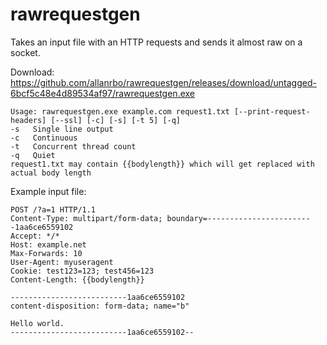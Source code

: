 # rawrequestgen

Takes an input file with an HTTP requests and sends it almost raw on a socket.

Download: https://github.com/allanrbo/rawrequestgen/releases/download/untagged-6bcf5c48e4d89534af97/rawrequestgen.exe

```
Usage: rawrequestgen.exe example.com request1.txt [--print-request-headers] [--ssl] [-c] [-s] [-t 5] [-q]
-s   Single line output
-c   Continuous
-t   Concurrent thread count
-q   Quiet
request1.txt may contain {{bodylength}} which will get replaced with actual body length
```

Example input file:
```
POST /?a=1 HTTP/1.1
Content-Type: multipart/form-data; boundary=------------------------1aa6ce6559102
Accept: */*
Host: example.net
Max-Forwards: 10
User-Agent: myuseragent
Cookie: test123=123; test456=123
Content-Length: {{bodylength}}

--------------------------1aa6ce6559102
content-disposition: form-data; name="b"

Hello world.
--------------------------1aa6ce6559102--
```
